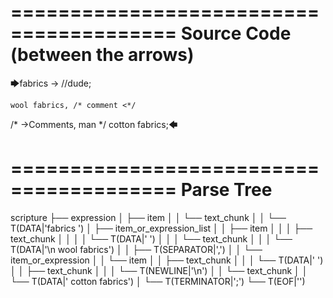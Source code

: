 ========================================
Source Code (between the arrows)
========================================

🡆fabrics ->        //dude;

    wool fabrics, /* comment <*/
/* ->Comments, man */    cotton fabrics;🡄

========================================
Parse Tree
========================================

scripture
├── expression
│   ├── item
│   │   └── text_chunk
│   │       └── T(DATA|'fabrics ')
│   ├── item_or_expression_list
│   │   ├── item
│   │   │   ├── text_chunk
│   │   │   │   └── T(DATA|'        ')
│   │   │   └── text_chunk
│   │   │       └── T(DATA|'\n    wool fabrics')
│   │   ├── T(SEPARATOR|',')
│   │   └── item_or_expression
│   │       └── item
│   │           ├── text_chunk
│   │           │   └── T(DATA|' ')
│   │           ├── text_chunk
│   │           │   └── T(NEWLINE|'\n')
│   │           └── text_chunk
│   │               └── T(DATA|'    cotton fabrics')
│   └── T(TERMINATOR|';')
└── T(EOF|'<EOF>')
